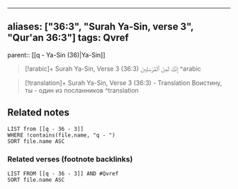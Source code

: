 
---
aliases: ["36:3", "Surah Ya-Sin, verse 3", "Qur'an 36:3"]
tags: Qvref
---

parent:: [[q - Ya-Sin (36)|Ya-Sin]]

> [!arabic]+ Surah Ya-Sin, Verse 3 (36:3)
> <span class="quran-arabic">إِنَّكَ لَمِنَ ٱلْمُرْسَلِينَ</span>
^arabic

> [!translation]+ Surah Ya-Sin, Verse 3 (36:3) - Translation
> Воистину, ты - один из посланников
^translation



## Related notes
```dataview
LIST from [[q - 36 - 3]]
WHERE !contains(file.name, "q - ")
SORT file.name ASC
```

### Related verses (footnote backlinks)
```dataview
LIST FROM [[q - 36 - 3]] AND #Qvref
SORT file.name ASC
```

